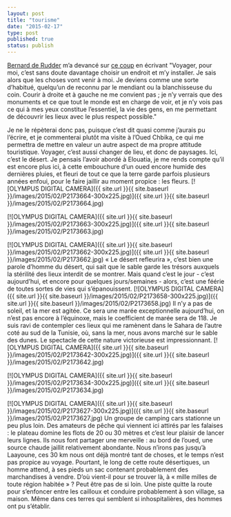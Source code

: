 ```yaml
---
layout: post
title: "tourisme"
date: "2015-02-17"
type: post
published: true
status: publish
---
```


[Bernard de Rudder](https://nanarderu.wordpress.com/) m’a devancé sur [ce coup](https://nanarderu.wordpress.com/2015/02/17/tourisme-de-farniente/) en écrivant "Voyager, pour moi, c’est sans doute davantage choisir un endroit et m’y installer. Je sais alors que les choses vont venir à moi. Je deviens comme une sorte d’habitué, quelqu’un de reconnu par le mendiant ou la blanchisseuse du coin. Courir à droite et à gauche ne me convient pas ; je n’y verrais que des monuments et ce que tout le monde est en charge de voir, et je n’y vois pas ce qui à mes yeux constitue l’essentiel, la vie des gens, en me permettant de découvrir les lieux avec le plus respect possible."

Je ne le répèterai donc pas, puisque c’est dit quasi comme j’aurais pu l’écrire, et je commenterai plutôt ma visite à l’Oued Chbika, ce qui me permettra de mettre en valeur un autre aspect de ma propre attitude touristique. Voyager, c’est aussi changer de lieu, et donc de paysages. Ici, c’est le désert. Je pensais l’avoir abordé à Elouatia, je me rends compte qu’il est encore plus ici, à cette embouchure d’un oued encore humide des dernières pluies, et fleuri de tout ce que la terre garde parfois plusieurs années enfoui, pour le faire jaillir au moment propice : les fleurs. [![OLYMPUS DIGITAL CAMERA]({{ site.url }}{{ site.baseurl }}/images/2015/02/P2173664-300x225.jpg)]({{ site.url }}{{ site.baseurl }}/images/2015/02/P2173664.jpg)

[![OLYMPUS DIGITAL CAMERA]({{ site.url }}{{ site.baseurl }}/images/2015/02/P2173663-300x225.jpg)]({{ site.url }}{{ site.baseurl }}/images/2015/02/P2173663.jpg)

[![OLYMPUS DIGITAL CAMERA]({{ site.url }}{{ site.baseurl }}/images/2015/02/P2173662-300x225.jpg)]({{ site.url }}{{ site.baseurl }}/images/2015/02/P2173662.jpg) « Le désert refleurira », c’est bien une parole d’homme du désert, qui sait que le sable garde les trésors auxquels la stérilité des lieux interdit de se montrer. Mais quand c’est le jour - c’est aujourd’hui, et encore pour quelques jours/semaines - alors, c’est une féérie de toutes sortes de vies qui s’épanouissent. [![OLYMPUS DIGITAL CAMERA]({{ site.url }}{{ site.baseurl }}/images/2015/02/P2173658-300x225.jpg)]({{ site.url }}{{ site.baseurl }}/images/2015/02/P2173658.jpg) Il n’y a pas de soleil, et la mer est agitée. Ce sera une marée exceptionnelle aujourd’hui, on n’est pas encore à l’équinoxe, mais le coefficient de marée sera de 118. Je suis ravi de contempler ces lieux qui me ramènent dans le Sahara de l’autre coté au sud de la Tunisie, où, sans la mer, nous avons marché sur le sable des dunes. Le spectacle de cette nature victorieuse est impressionnant. [![OLYMPUS DIGITAL CAMERA]({{ site.url }}{{ site.baseurl }}/images/2015/02/P2173642-300x225.jpg)]({{ site.url }}{{ site.baseurl }}/images/2015/02/P2173642.jpg)

[![OLYMPUS DIGITAL CAMERA]({{ site.url }}{{ site.baseurl }}/images/2015/02/P2173634-300x225.jpg)]({{ site.url }}{{ site.baseurl }}/images/2015/02/P2173634.jpg)

[![OLYMPUS DIGITAL CAMERA]({{ site.url }}{{ site.baseurl }}/images/2015/02/P2173627-300x225.jpg)]({{ site.url }}{{ site.baseurl }}/images/2015/02/P2173627.jpg) Un groupe de camping cars stationne un peu plus loin. Des amateurs de pêche qui viennent ici attirés par les falaises : le plateau domine les flots de 20 ou 30 mètres et c’est leur plaisir de lancer leurs lignes. Ils nous font partager une merveille : au bord de l’oued, une source chaude jaillit relativement abondante. Nous n’irons pas jusqu’à Laayoune, ces 30 km nous ont déjà montré tant de choses, et le temps n’est pas propice au voyage. Pourtant, le long de cette route désertiques, un homme attend, à ses pieds un sac contenant probablement des marchandises à vendre. D’où vient-il pour se trouver là, à « mille milles de toute région habitée » ? Peut être pas de si loin. Une piste quitte la route pour s’enfoncer entre les cailloux et conduire probablement à son village, sa maison. Même dans ces terres qui semblent si inhospitalières, des hommes ont pu s’établir.
